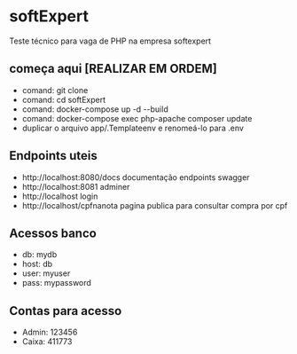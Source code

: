 # softExpert
Teste técnico para vaga de PHP na empresa softexpert

## começa aqui [REALIZAR EM ORDEM]
- comand: git clone
- comand: cd softExpert
- comand: docker-compose up -d --build
- comand: docker-compose exec php-apache composer update
- duplicar o arquivo app/.Templateenv e renomeá-lo para .env

## Endpoints uteis

- http://localhost:8080/docs documentação endpoints swagger
- http://localhost:8081 adminer
- http://localhost login
- http://localhost/cpfnanota pagina publica para consultar compra por cpf

## Acessos banco
- db: mydb
- host: db
- user: myuser
- pass: mypassword

## Contas para acesso
- Admin: 123456
- Caixa: 411773

